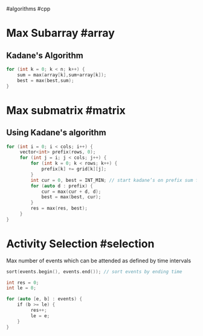 #algorithms #cpp
# Max Subarray #array
## Kadane's Algorithm
```cpp
for (int k = 0; k < n; k++) {
	sum = max(array[k],sum+array[k]);
	best = max(best,sum);
}
```

# Max submatrix #matrix
## Using Kadane's algorithm
```cpp
for (int i = 0; i < cols; i++) {
     vector<int> prefix(rows, 0);
     for (int j = i; j < cols; j++) {
         for (int k = 0; k < rows; k++) {
             prefix[k] += grid[k][j];
         }
         int cur = 0, best = INT_MIN; // start kadane’s on prefix sum for col
         for (auto d : prefix) {
             cur = max(cur + d, d);
             best = max(best, cur);
         }
         res = max(res, best);
     }
}
```
# Activity Selection #selection
Max number of events which can be attended as defined by time intervals
```cpp
sort(events.begin(), events.end()); // sort events by ending time

int res = 0;
int le = 0;

for (auto [e, b] : events) {
    if (b >= le) {
         res++;
         le = e;
    }  
}
```
